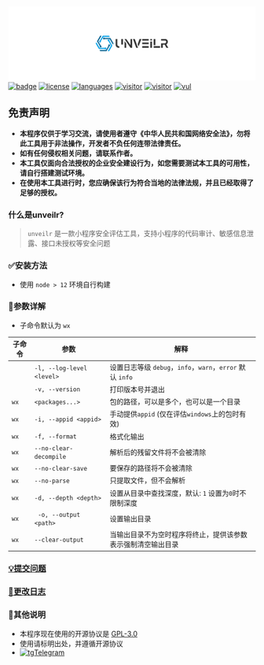 ![logo](./images/logo.svg)<br>
[![badge](https://img.shields.io/badge/r3x5ur-unveilr-red)][repo]
[![license](https://img.shields.io/github/license/r3x5ur/unveilr?v=2)][repo]
[![languages](https://img.shields.io/github/languages/top/r3x5ur/unveilr)][repo]
[![visitor](https://visitor-badge.glitch.me/badge?page_id=https://github.com/r3x5ur/unveilr)][repo]
[![visitor](https://img.shields.io/github/commit-activity/m/r3x5ur/unveilr)][repo]
[![vul](https://img.shields.io/snyk/vulnerabilities/github/r3x5ur/unveilr)][repo]

## 免责声明
- **本程序仅供于学习交流，请使用者遵守《中华人民共和国网络安全法》，勿将此工具用于非法操作，开发者不负任何连带法律责任。**<br/>
- **如有任何侵权相关问题，请联系作者。**<br/>
- **本工具仅面向合法授权的企业安全建设行为，如您需要测试本工具的可用性，请自行搭建测试环境。**<br/>
- **在使用本工具进行时，您应确保该行为符合当地的法律法规，并且已经取得了足够的授权。**

### 什么是unveilr?
> `unveilr` 是一款小程序安全评估工具，支持小程序的代码审计、敏感信息泄露、接口未授权等安全问题

### ✅安装方法
- 使用 `node > 12` 环境自行构建

### 📝参数详解

- 子命令默认为 `wx`

| 子命令  | 参数                        | 解释                                             |
|------|---------------------------|------------------------------------------------|
|      | `-l, --log-level <level>` | 设置日志等级 `debug`，`info`，`warn`，`error` 默认 `info` |
|      | `-v, --version`           | 打印版本号并退出                                       |
| `wx` | `<packages...>`           | 包的路径，可以是多个，也可以是一个目录                            |
| `wx` | `-i, --appid <appid>`     | 手动提供`appid` (仅在评估`windows`上的包时有效)              |
| `wx` | `-f, --format`            | 格式化输出                                          |
| `wx` | `--no-clear-decompile`    | 解析后的残留文件将不会被清除                                 |
| `wx` | `--no-clear-save`         | 要保存的路径将不会被清除                                   |
| `wx` | `--no-parse`              | 只提取文件，但不会解析                                    |
| `wx` | `-d, --depth <depth>`     | 设置从目录中查找深度，默认: `1` 设置为`0`时不限制深度                |
| `wx` | ` -o, --output <path>`    | 设置输出目录                                         |
| `wx` | `--clear-output`          | 当输出目录不为空时程序将终止，提供该参数表示强制清空输出目录                 |


### [💡提交问题](https://github.com/r3x5ur/unveilr/issues)

### [📝更改日志](https://github.com/r3x5ur/unveilr/blob/master/CHANGELOG.md)

### 💬其他说明

- 本程序现在使用的开源协议是 [GPL-3.0](https://www.gnu.org/licenses/gpl-3.0.html)
- 使用请标明出处，并遵循开源协议
- [![tg](https://upload.wikimedia.org/wikipedia/commons/thumb/8/83/Telegram_2019_Logo.svg/15px-Telegram_2019_Logo.svg.png)Telegram](https://t.me/+efnutdKTsDU5MmY1)




[repo]:https://github.com/r3x5ur/unveilr
